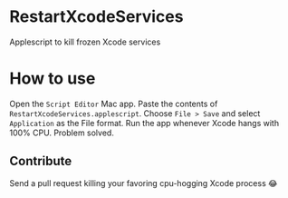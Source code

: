 # RestartXcodeServices
Applescript to kill frozen Xcode services

# How to use
Open the `Script Editor` Mac app. Paste the contents of `RestartXcodeServices.applescript`. Choose `File > Save` and select `Application` as the File format. Run the app whenever Xcode hangs with 100% CPU. Problem solved.

## Contribute
Send a pull request killing your favoring cpu-hogging Xcode process :joy:
